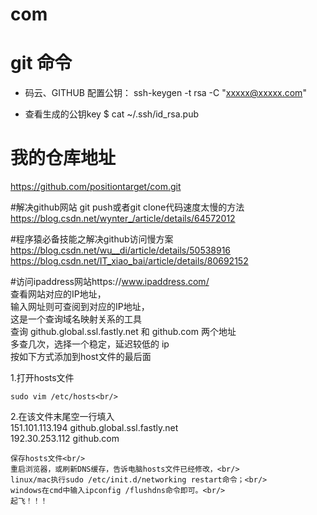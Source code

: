 # com
# git 命令
 
 * 码云、GITHUB 配置公钥：
 ssh-keygen -t rsa -C "xxxxx@xxxxx.com"
 
 * 查看生成的公钥key
 $ cat ~/.ssh/id_rsa.pub
 
 # 我的仓库地址
 https://github.com/positiontarget/com.git<br/>
 
#解决github网站 git push或者git clone代码速度太慢的方法 <br/>
 https://blog.csdn.net/wynter_/article/details/64572012<br/>

#程序猿必备技能之解决github访问慢方案<br/>
 https://blog.csdn.net/wu__di/article/details/50538916<br/>
 https://blog.csdn.net/IT_xiao_bai/article/details/80692152<br/>
 
#访问ipaddress网站https://www.ipaddress.com/ <br/>
	查看网站对应的IP地址，<br/>
	输入网址则可查阅到对应的IP地址，<br/>
	这是一个查询域名映射关系的工具<br/>
	查询 github.global.ssl.fastly.net 和 github.com 两个地址<br/>
	多查几次，选择一个稳定，延迟较低的 ip <br/>
	按如下方式添加到host文件的最后面<br/>
 

1.打开hosts文件 <br/>

	sudo vim /etc/hosts<br/>


2.在该文件末尾空一行填入<br/>
	151.101.113.194 github.global.ssl.fastly.net<br/>
	192.30.253.112 github.com<br/>


	保存hosts文件<br/>
	重启浏览器，或刷新DNS缓存，告诉电脑hosts文件已经修改，<br/>
	linux/mac执行sudo /etc/init.d/networking restart命令；<br/>
	windows在cmd中输入ipconfig /flushdns命令即可。<br/>
	起飞！！！